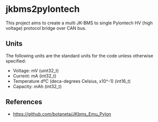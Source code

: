 # jkbms2pylontech

This project aims to create a multi JK-BMS to single Pylontech HV (high voltage) protocol bridge over CAN bus.

## Units

The following units are the standard units for the code unless otherwise specified:

- Voltage: mV (uint32_t)
- Current: mA (int32_t)
- Temperature dºC (deca-degrees Celsius, x10^-1) (int16_t)
- Capacity: mAh (int32_t)

## References

- https://github.com/botaneta/JKbms_Emu_Pylon
